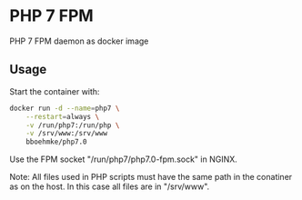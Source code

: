 # PHP 7 FPM

PHP 7 FPM daemon as docker image

## Usage

Start the container with:
```sh
docker run -d --name=php7 \
    --restart=always \
    -v /run/php7:/run/php \
    -v /srv/www:/srv/www
    bboehmke/php7.0
```

Use the FPM socket "/run/php7/php7.0-fpm.sock" in NGINX.

Note: All files used in PHP scripts must have the same path in the conatiner 
as on the host. In this case all files are in "/srv/www".
